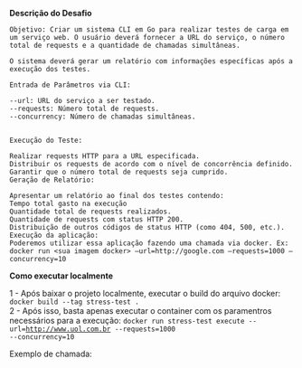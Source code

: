 **Descrição do Desafio**

    Objetivo: Criar um sistema CLI em Go para realizar testes de carga em um serviço web. O usuário deverá fornecer a URL do serviço, o número total de requests e a quantidade de chamadas simultâneas.

    O sistema deverá gerar um relatório com informações específicas após a execução dos testes.
    
    Entrada de Parâmetros via CLI:
    
    --url: URL do serviço a ser testado.
    --requests: Número total de requests.
    --concurrency: Número de chamadas simultâneas.
    
    
    Execução do Teste:
    
    Realizar requests HTTP para a URL especificada.
    Distribuir os requests de acordo com o nível de concorrência definido.
    Garantir que o número total de requests seja cumprido.
    Geração de Relatório:
    
    Apresentar um relatório ao final dos testes contendo:
    Tempo total gasto na execução
    Quantidade total de requests realizados.
    Quantidade de requests com status HTTP 200.
    Distribuição de outros códigos de status HTTP (como 404, 500, etc.).
    Execução da aplicação:
    Poderemos utilizar essa aplicação fazendo uma chamada via docker. Ex:
    docker run <sua imagem docker> —url=http://google.com —requests=1000 —concurrency=10

**Como executar localmente**

  1 - Após baixar o projeto localmente, executar o build do arquivo docker: <code>docker build --tag stress-test .</code> <br/>
  2 - Após isso, basta apenas executar o container com os paramentros necessários para a execução: <code>docker run stress-test execute --url=http://www.uol.com.br --requests=1000 --concurrency=10</code>

  Exemplo de chamada: 

  
      

 


  
